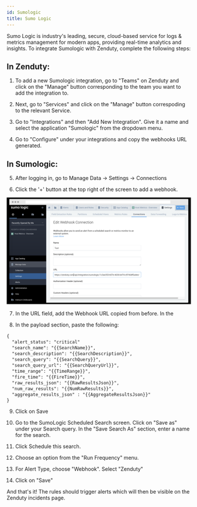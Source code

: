 ```yaml
---
id: Sumologic
title: Sumo Logic
---
```

Sumo Logic is industry's leading, secure, cloud-based service for logs & metrics management for modern apps, providing real-time analytics and insights. To integrate Sumologic with Zenduty, complete the following steps:

## In Zenduty: 

1. To add a new Sumologic integration, go to "Teams" on Zenduty and click on the "Manage" button corresponding to the team you want to add the integration to.

2. Next, go to "Services" and click on the "Manage" button correspoding to the relevant Service.

3. Go to "Integrations" and then "Add New Integration". Give it a name and select the application "Sumologic" from the dropdown menu.

4. Go to "Configure" under your integrations and copy the webhooks URL generated.

## In Sumologic: 

5. After logging in, go to Manage Data -> Settings -> Connections

6. Click the '+' button at the top right of the screen to add a webhook.

![](/img/Integrations/Sumologic/1.png)

7. In the URL field, add the Webhook URL copied from before. In the 

8. In the payload section, paste the following:

```
{
  "alert_status": "critical"
  "search_name": "{{SearchName}}",
  "search_description": "{{SearchDescription}}",
  "search_query": "{{SearchQuery}}",
  "search_query_url": "{{SearchQueryUrl}}",
  "time_range": "{{TimeRange}}",
  "fire_time": "{{FireTime}}",
  "raw_results_json": "{{RawResultsJson}}",
  "num_raw_results": "{{NumRawResults}}",
  "aggregate_results_json" : "{{AggregateResultsJson}}"
}
```

9. Click on Save

10. Go to the SumoLogic Scheduled Search screen. Click on "Save as" under your Search query. In the "Save Search As" section, enter a name for the search.

11. Click Schedule this search.

12. Choose an option from the "Run Frequency" menu.

13. For Alert Type, choose "Webhook". Select "Zenduty"

14. Click on "Save"

And that's it! The rules should trigger alerts which will then be visible on the Zenduty incidents page.